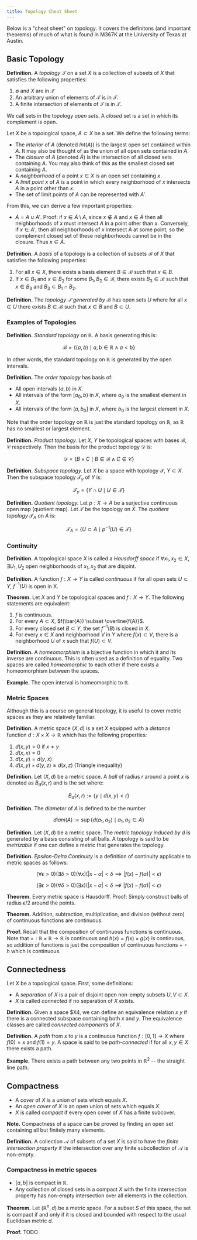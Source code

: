 ```yaml
---
title: Topology Cheat Sheet
---
```


Below is a "cheat sheet" on topology. It covers the definitons (and important theorems) of much of what is found in M367K at the University of Texas at Austin.

## Basic Topology

**Definition.** A *topology* $\mathcal{T}$ on a set $X$ is a collection of subsets of $X$ that satisfies the following properties:

1. $\emptyset$ and $X$ are in $\mathcal{T}$
2. An arbitrary union of elements of $\mathcal{T}$ is in $\mathcal{T}$.
3. A finite intersection of elements of $\mathcal{T}$ is in $\mathcal{T}$.

We call sets in the topology *open sets*. A *closed* set is a set in which its complement is open.

Let $X$ be a topological space, $A \subset X$ be a set. We define the following terms:

* The *interior* of $A$ (denoted $Int(A)$) is the largest open set contained within $A$. It may also be thought of as the union of all open sets contained in $A$.
* The *closure* of $A$ (denoted $\bar{A}$) is the intersection of all closed sets containing $A$. You may also think of this as the smallest closed set containing $A$.
* A *neighborhood* of a point $x \in X$ is an open set containing $x$.
* A *limit point* $x$ of $A$ is a point in which every neighborhood of $x$ intersects $A$ in a point other than $x$.
* The set of limit points of $A$ can be represented with $A'$.

From this, we can derive a few important properties:

* $\bar{A} = A \cup A'$. Proof: if $x \in \bar{A} \setminus A$, since $x \not \in A$ and $x \in \bar{A}$ then all neighborhoods of $x$ must intersect $A$ in a point other than $x$. Conversely, if $x \in A'$, then all neighborhoods of $x$ intersect $A$ at some point, so the complement closed set of these neighborhoods cannot be in the closure. Thus $x \in \bar{A}$.

**Definition.** A *basis* of a topology is a collection of subsets $\mathcal{B}$ of $X$ that satisfies the following properties:

1. For all $x \in X$, there exists a basis element $B \in \mathcal{B}$ such that $x \in B$.
2. If $x \in B_1$ and $x \in B_2$ for some $B_1, B_2 \in \mathcal{B}$, there exists $B_3 \in \mathcal{B}$ such that $x \in B_3$ and $B_3 \subset B_1 \cap B_2$.

**Definition.** The *topology $\mathcal{T}$ generated by $\mathcal{B}$* has open sets $U$ where for all $x \in U$ there exists $B \in \mathcal{B}$ such that $x \in B$ and $B \subset U$.

### Examples of Topologies

**Definition.** *Standard topology* on $\mathbb{R}$. A basis generating this is:

$$\mathcal{B} = \{ (a, b) \mid a, b \in \mathbb{R} \wedge a < b \}$$

In other words, the standard topology on $\mathbb{R}$ is generated by the open intervals.

**Definition.** The *order topology* has basis of:

* All open intervals $(a, b)$ in $X$.
* All intervals of the form $[a_0, b)$ in $X$, where $a_0$ is the smallest element in $X$.
* All intervals of the form $(a, b_0]$ in $X$, where $b_0$ is the largest element in $X$.

Note that the order topology on $\mathbb{R}$ is just the standard topology on $\mathbb{R}$, as $\mathbb{R}$ has no smallest or largest element.

**Definition.** *Product topology.* Let $X$, $Y$ be topological spaces with bases $\mathcal{B}$, $\mathcal{C}$ respectively. Then the basis for the product topology $\mathcal{D}$ is:

$$\mathcal{D} = \{ B \times C \mid B \in \mathcal{B} \wedge C \in \mathcal{C} \}$$

**Definition.** *Subspace topology.* Let $X$ be a space with topology $\mathcal{T}$, $Y \subset X$. Then the subspace topology $\mathcal{T}_y$ of $Y$ is:

$$\mathcal{T}_y = \{ Y \cap U \mid U \in \mathcal{T} \}$$

**Definition.** *Quotient topology.* Let $p: X \to A$ be a surjective continuous open map (quotient map). Let $\mathcal{T}$ be the topology on $X$. The *quotient topology* $\mathcal{T}_A$ on $A$ is:

$$\mathcal{T}_A = \{ U \subset A \mid p^{-1}(U) \in \mathcal{T} \}$$

### Continuity

**Definition.** A topological space $X$ is called a *Hausdorff space* if $\forall x_1, x_2 \in X$, $\exists U_1, U_2$ open neighborhoods of $x_1, x_2$ that are disjoint.

**Definition.** A function $f: X \to Y$ is called *continuous* if for all open sets $U \subset Y$, $f^{-1}(U)$ is open in X.

**Theorem.** Let $X$ and $Y$ be topological spaces and $f: X \to Y$. The following statements are equivalent:

1. $f$ is continuous.
2. For every $A \subset X$, $f(\bar{A}) \subset \overline{f(A)}$.
3. For every closed set $B \subset Y$, the set $f^{-1}(B)$ is closed in $X$.
4. For every $x \in X$ and neighborhood $V$ in $Y$ where $f(x) \subset V$, there is a neighborhood $U$ of $x$ such that $f(U) \subset V$.

**Definition.** A *homeomorphism* is a bijective function in which it and its inverse are continuous. This is often used as a definition of equality. Two spaces are called *homeomorphic* to each other if there exists a homeomorphism between the spaces.

**Example.** The open interval is homeomorphic to $\mathbb{R}$.

### Metric Spaces

Although this is a course on general topology, it is useful to cover metric spaces as they are relatively familiar.

**Definition.** A metric space $(X, d)$ is a set $X$ equipped with a *distance* function $d: X \times X \to \mathbb{R}$ which has the following properties:

1. $d(x, y) > 0$ if $x \not = y$
2. $d(x, x) = 0$
3. $d(x, y) = d(y, x)$
4. $d(x, y) + d(y, z) \geq d(x, z)$ (Triangle inequality)

**Definition.** Let $(X, d)$ be a metric space. A *ball* of radius $r$ around a point $x$ is denoted as $B_d(x, r)$ and is the set where:

$$B_d(x, r) := \{ y \mid d(x, y) < r \}$$

**Definition.** The *diameter* of $A$ is defined to be the number

$$diam(A) := \sup \{ d(a_1, a_2) \mid a_1, a_2 \in A \}$$

**Definition.** Let $(X, d)$ be a metric space. The *metric topology induced by $d$* is generated by a basis consisting of all balls. A topology is said to be *metrizable* if one can define a metric that generates the topology.

**Definition.** *Epsilon-Delta Continuity* is a definition of continuity applicable to metric spaces as follows:

$$(\forall \epsilon > 0)(\exists \delta > 0)(\forall x)(|x - \alpha| < \delta \implies |f(x) - f(\alpha)| < \epsilon)$$

$$(\exists \epsilon > 0)(\forall \delta > 0)(\exists x)(|x - \alpha| < \delta \not \implies |f(x) - f(\alpha)| < \epsilon)$$

**Theorem.** Every metric space is Hausdorff. Proof: Simply construct balls of radius $\epsilon/2$ around the points.

**Theorem.** Addition, subtraction, multiplication, and division (without zero) of continuous functions are continuous.

**Proof.** Recall that the composition of continuous functions is continuous. Note that $+: \mathbb{R} \times \mathbb{R} \to \mathbb{R}$ is continuous and $h(x) = f(x) \times g(x)$ is continuous, so addition of functions is just the composition of continuous functions $+ \circ h$ which is continuous.

## Connectedness

Let $X$ be a topological space. First, some definitions:

* A *separation* of $X$ is a pair of disjoint open non-empty subsets $U, V \subset X$.
* $X$ is called *connected* if no separation of $X$ exists.

**Definition.** Given a space $X4, we can define an equivalence relation $x ~ y$ if there is a connected subspace containing both $x$ and $y$. The equivalence classes are called *connected components* of $X$.

**Definition.** A *path* from $x$ to $y$ is a continuous function $f: [0, 1] \to X$ where $f(0) = x$ and $f(1) = y$. A space is said to be *path-connected* if for all $x, y \in X$ there exists a path.

**Example.** There exists a path between any two points in $\mathbb{R}^2$ -- the straight line path.

## Compactness

* A *cover* of $X$ is a union of sets which equals $X$.
* An *open cover* of $X$ is an open union of sets which equals $X$.
* $X$ is called *compact* if every open cover of $X$ has a finite subcover.

**Note.** Compactness of a space can be proved by finding an open set containing all but finitely many elements.

**Definition.** A collection $\mathcal{A}$ of subsets of a set $X$ is said to have the *finite intersection property* if the intersection over any finite subcollection of $\mathcal{A}$ is non-empty.

### Compactness in metric spaces

* $[a, b]$ is compact in $\mathbb{R}$.
* Any collection of closed sets in a compact $X$ with the finite intersection property has non-empty intersection over all elements in the collection.

**Theorem.** Let $(\mathbb{R}^n, d)$ be a metric space. For a subset $S$ of this space, the set is compact if and only if it is closed and bounded with respect to the usual Euclidean metric $d$.

**Proof.** TODO
